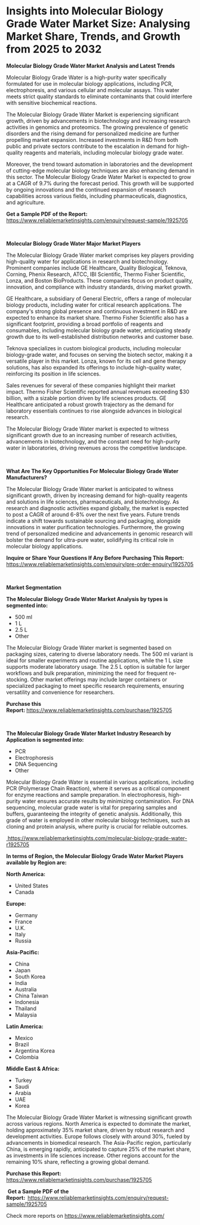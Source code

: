 <p><h1>Insights into Molecular Biology Grade Water Market Size: Analysing Market Share, Trends, and Growth from 2025 to 2032</h1></p><p><strong>Molecular Biology Grade Water Market Analysis and Latest Trends</strong></p>
<p><p>Molecular Biology Grade Water is a high-purity water specifically formulated for use in molecular biology applications, including PCR, electrophoresis, and various cellular and molecular assays. This water meets strict quality standards to eliminate contaminants that could interfere with sensitive biochemical reactions.</p><p>The Molecular Biology Grade Water Market is experiencing significant growth, driven by advancements in biotechnology and increasing research activities in genomics and proteomics. The growing prevalence of genetic disorders and the rising demand for personalized medicine are further propelling market expansion. Increased investments in R&D from both public and private sectors contribute to the escalation in demand for high-quality reagents and materials, including molecular biology grade water.</p><p>Moreover, the trend toward automation in laboratories and the development of cutting-edge molecular biology techniques are also enhancing demand in this sector. The Molecular Biology Grade Water Market is expected to grow at a CAGR of 9.7% during the forecast period. This growth will be supported by ongoing innovations and the continued expansion of research capabilities across various fields, including pharmaceuticals, diagnostics, and agriculture.</p></p>
<p><strong>Get a Sample PDF of the Report:&nbsp;</strong> <a href="https://www.reliablemarketinsights.com/enquiry/request-sample/1925705?utm_campaign=2756&utm_medium=2&utm_source=Github&utm_content=ia&utm_term=28032025&utm_id=molecular-biology-grade-water">https://www.reliablemarketinsights.com/enquiry/request-sample/1925705</a></p>
<p>&nbsp;</p>
<p><strong>Molecular Biology Grade Water Major Market Players</strong></p>
<p><p>The Molecular Biology Grade Water market comprises key players providing high-quality water for applications in research and biotechnology. Prominent companies include GE Healthcare, Quality Biological, Teknova, Corning, Phenix Research, ATCC, IBI Scientific, Thermo Fisher Scientific, Lonza, and Boston BioProducts. These companies focus on product quality, innovation, and compliance with industry standards, driving market growth.</p><p>GE Healthcare, a subsidiary of General Electric, offers a range of molecular biology products, including water for critical research applications. The company's strong global presence and continuous investment in R&D are expected to enhance its market share. Thermo Fisher Scientific also has a significant footprint, providing a broad portfolio of reagents and consumables, including molecular biology grade water, anticipating steady growth due to its well-established distribution networks and customer base.</p><p>Teknova specializes in custom biological products, including molecular biology-grade water, and focuses on serving the biotech sector, making it a versatile player in this market. Lonza, known for its cell and gene therapy solutions, has also expanded its offerings to include high-quality water, reinforcing its position in life sciences.</p><p>Sales revenues for several of these companies highlight their market impact. Thermo Fisher Scientific reported annual revenues exceeding $30 billion, with a sizable portion driven by life sciences products. GE Healthcare anticipated a robust growth trajectory as the demand for laboratory essentials continues to rise alongside advances in biological research. </p><p>The Molecular Biology Grade Water market is expected to witness significant growth due to an increasing number of research activities, advancements in biotechnology, and the constant need for high-purity water in laboratories, driving revenues across the competitive landscape.</p></p>
<p>&nbsp;</p>
<p><strong>What Are The Key Opportunities For Molecular Biology Grade Water Manufacturers?</strong></p>
<p><p>The Molecular Biology Grade Water market is anticipated to witness significant growth, driven by increasing demand for high-quality reagents and solutions in life sciences, pharmaceuticals, and biotechnology. As research and diagnostic activities expand globally, the market is expected to post a CAGR of around 6-8% over the next five years. Future trends indicate a shift towards sustainable sourcing and packaging, alongside innovations in water purification technologies. Furthermore, the growing trend of personalized medicine and advancements in genomic research will bolster the demand for ultra-pure water, solidifying its critical role in molecular biology applications.</p></p>
<p><strong>Inquire or Share Your Questions If Any Before Purchasing This Report:</strong> <a href="https://www.reliablemarketinsights.com/enquiry/pre-order-enquiry/1925705?utm_campaign=2756&utm_medium=2&utm_source=Github&utm_content=ia&utm_term=28032025&utm_id=molecular-biology-grade-water">https://www.reliablemarketinsights.com/enquiry/pre-order-enquiry/1925705</a></p>
<p>&nbsp;</p>
<p><strong>Market Segmentation</strong></p>
<p><strong>The Molecular Biology Grade Water Market Analysis by types is segmented into:</strong></p>
<p><ul><li>500 ml</li><li>1 L</li><li>2.5 L</li><li>Other</li></ul></p>
<p><p>The Molecular Biology Grade Water market is segmented based on packaging sizes, catering to diverse laboratory needs. The 500 ml variant is ideal for smaller experiments and routine applications, while the 1 L size supports moderate laboratory usage. The 2.5 L option is suitable for larger workflows and bulk preparation, minimizing the need for frequent re-stocking. Other market offerings may include larger containers or specialized packaging to meet specific research requirements, ensuring versatility and convenience for researchers.</p></p>
<p><strong>Purchase this Report:&nbsp;</strong><a href="https://www.reliablemarketinsights.com/purchase/1925705?utm_campaign=2756&utm_medium=2&utm_source=Github&utm_content=ia&utm_term=28032025&utm_id=molecular-biology-grade-water">https://www.reliablemarketinsights.com/purchase/1925705</a></p>
<p>&nbsp;</p>
<p><strong>The Molecular Biology Grade Water Market Industry Research by Application is segmented into:</strong></p>
<p><ul><li>PCR</li><li>Electrophoresis</li><li>DNA Sequencing</li><li>Other</li></ul></p>
<p><p>Molecular Biology Grade Water is essential in various applications, including PCR (Polymerase Chain Reaction), where it serves as a critical component for enzyme reactions and sample preparation. In electrophoresis, high-purity water ensures accurate results by minimizing contamination. For DNA sequencing, molecular grade water is vital for preparing samples and buffers, guaranteeing the integrity of genetic analysis. Additionally, this grade of water is employed in other molecular biology techniques, such as cloning and protein analysis, where purity is crucial for reliable outcomes.</p></p>
<p><a href="https://www.reliablemarketinsights.com/molecular-biology-grade-water-r1925705?utm_campaign=2756&utm_medium=2&utm_source=Github&utm_content=ia&utm_term=28032025&utm_id=molecular-biology-grade-water">&nbsp;https://www.reliablemarketinsights.com/molecular-biology-grade-water-r1925705</a></p>
<p><strong>In terms of Region, the Molecular Biology Grade Water Market Players available by Region are:</strong></p>
<p>
    <p> <strong> North America: </strong>
        <ul>
            <li>United States</li>
            <li>Canada</li>
        </ul>
        </p> 
    <p> <strong> Europe: </strong>
        <ul>
            <li>Germany</li>
            <li>France</li>
            <li>U.K.</li>
            <li>Italy</li>
            <li>Russia</li>
        </ul>
        </p> 
    <p> <strong> Asia-Pacific: </strong>
        <ul>
            <li>China</li>
            <li>Japan</li>
            <li>South Korea</li>
            <li>India</li>
            <li>Australia</li>
            <li>China Taiwan</li>
            <li>Indonesia</li>
            <li>Thailand</li>
            <li>Malaysia</li>
        </ul>
        </p> 
    <p> <strong> Latin America: </strong>
        <ul>
            <li>Mexico</li>
            <li>Brazil</li>
            <li>Argentina Korea</li>
            <li>Colombia</li>
        </ul>
        </p> 
    <p> <strong> Middle East & Africa: </strong>
        <ul>
            <li>Turkey</li>
            <li>Saudi</li>
            <li>Arabia</li>
            <li>UAE</li>
            <li>Korea</li>
        </ul>
    </p>
    </p>
<p><p>The Molecular Biology Grade Water Market is witnessing significant growth across various regions. North America is expected to dominate the market, holding approximately 35% market share, driven by robust research and development activities. Europe follows closely with around 30%, fueled by advancements in biomedical research. The Asia-Pacific region, particularly China, is emerging rapidly, anticipated to capture 25% of the market share, as investments in life sciences increase. Other regions account for the remaining 10% share, reflecting a growing global demand.</p></p>
<p><strong>Purchase this Report: </strong><a href="https://www.reliablemarketinsights.com/purchase/1925705?utm_campaign=2756&utm_medium=2&utm_source=Github&utm_content=ia&utm_term=28032025&utm_id=molecular-biology-grade-water">https://www.reliablemarketinsights.com/purchase/1925705</a></p>
<p>&nbsp;<strong>Get a Sample PDF of the Report:&nbsp;&nbsp;</strong><a href="https://www.reliablemarketinsights.com/enquiry/request-sample/1925705?utm_campaign=2756&utm_medium=2&utm_source=Github&utm_content=ia&utm_term=28032025&utm_id=molecular-biology-grade-water">https://www.reliablemarketinsights.com/enquiry/request-sample/1925705</a></p>
<p><strong></strong></p>
<p>Check more reports on <a href="https://www.reliablemarketinsights.com/?utm_campaign=2756&utm_medium=2&utm_source=Github&utm_content=ia&utm_term=28032025&utm_id=molecular-biology-grade-water">https://www.reliablemarketinsights.com/</a></p>